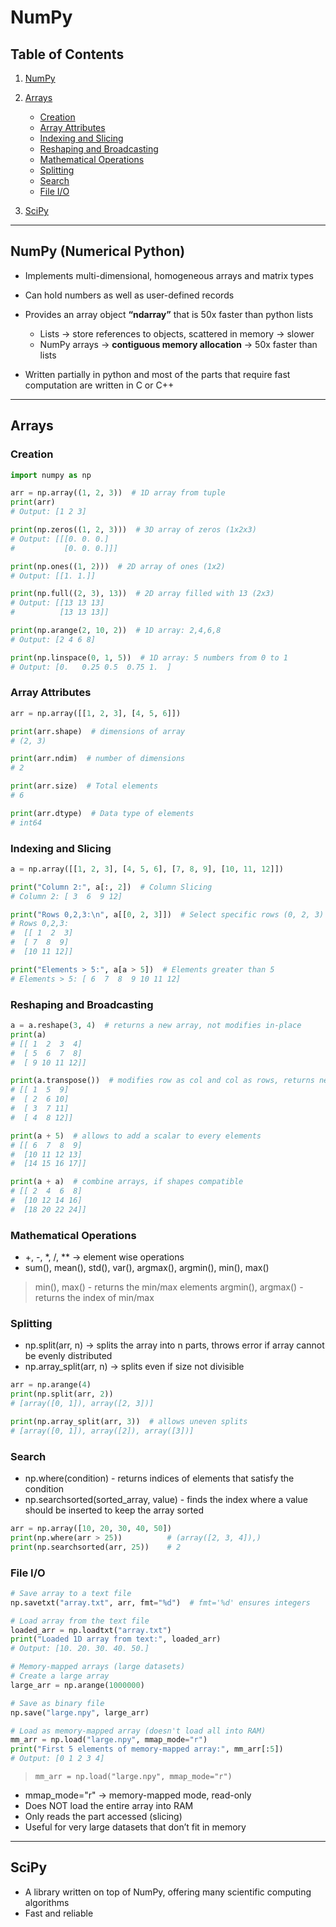 # NumPy 

## Table of Contents

1. [NumPy](#numpy)
2. [Arrays](#arrays)

   * [Creation](#creation)
   * [Array Attributes](#array-attributes)
   * [Indexing and Slicing](#indexing-and-slicing)
   * [Reshaping and Broadcasting](#reshaping-and-broadcasting)
   * [Mathematical Operations](#mathematical-operations)
   * [Splitting](#splitting)
   * [Search](#search)
   * [File I/O](#file-io)
3. [SciPy](#scipy)

---

## NumPy (Numerical Python)

* Implements multi-dimensional, homogeneous arrays and matrix types
* Can hold numbers as well as user-defined records
* Provides an array object **“ndarray”** that is 50x faster than python lists

  * Lists → store references to objects, scattered in memory → slower
  * NumPy arrays → **contiguous memory allocation** → 50x faster than lists
* Written partially in python and most of the parts that require fast computation are written in C or C++

---

## Arrays

### Creation

```python
import numpy as np

arr = np.array((1, 2, 3))  # 1D array from tuple
print(arr)
# Output: [1 2 3]

print(np.zeros((1, 2, 3)))  # 3D array of zeros (1x2x3)
# Output: [[[0. 0. 0.]
#           [0. 0. 0.]]]

print(np.ones((1, 2)))  # 2D array of ones (1x2)
# Output: [[1. 1.]]

print(np.full((2, 3), 13))  # 2D array filled with 13 (2x3)
# Output: [[13 13 13]
#          [13 13 13]]

print(np.arange(2, 10, 2))  # 1D array: 2,4,6,8
# Output: [2 4 6 8]

print(np.linspace(0, 1, 5))  # 1D array: 5 numbers from 0 to 1
# Output: [0.   0.25 0.5  0.75 1.  ]
```

### Array Attributes

```python
arr = np.array([[1, 2, 3], [4, 5, 6]])

print(arr.shape)  # dimensions of array
# (2, 3)

print(arr.ndim)  # number of dimensions
# 2

print(arr.size)  # Total elements
# 6

print(arr.dtype)  # Data type of elements
# int64
```

### Indexing and Slicing

```python
a = np.array([[1, 2, 3], [4, 5, 6], [7, 8, 9], [10, 11, 12]])

print("Column 2:", a[:, 2])  # Column Slicing
# Column 2: [ 3  6  9 12]

print("Rows 0,2,3:\n", a[[0, 2, 3]])  # Select specific rows (0, 2, 3)
# Rows 0,2,3:
#  [[ 1  2  3]
#  [ 7  8  9]
#  [10 11 12]]

print("Elements > 5:", a[a > 5])  # Elements greater than 5
# Elements > 5: [ 6  7  8  9 10 11 12]
```

### Reshaping and Broadcasting

```python
a = a.reshape(3, 4)  # returns a new array, not modifies in-place
print(a)
# [[ 1  2  3  4]
#  [ 5  6  7  8]
#  [ 9 10 11 12]]

print(a.transpose())  # modifies row as col and col as rows, returns new array
# [[ 1  5  9]
#  [ 2  6 10]
#  [ 3  7 11]
#  [ 4  8 12]]

print(a + 5)  # allows to add a scalar to every elements
# [[ 6  7  8  9]
#  [10 11 12 13]
#  [14 15 16 17]]

print(a + a)  # combine arrays, if shapes compatible
# [[ 2  4  6  8]
#  [10 12 14 16]
#  [18 20 22 24]]
```

### Mathematical Operations

* +, -, *, /, ** → element wise operations
* sum(), mean(), std(), var(), argmax(), argmin(), min(), max()

> min(), max() - returns the min/max elements
> argmin(), argmax() - returns the index of min/max

### Splitting

* np.split(arr, n) → splits the array into n parts, throws error if array cannot be evenly distributed
* np.array_split(arr, n) → splits even if size not divisible

```python
arr = np.arange(4)
print(np.split(arr, 2))
# [array([0, 1]), array([2, 3])]

print(np.array_split(arr, 3))  # allows uneven splits
# [array([0, 1]), array([2]), array([3])]
```

### Search

* np.where(condition)   - returns indices of elements that satisfy the condition
* np.searchsorted(sorted_array, value) - finds the index where a value should be inserted to keep the array sorted

```python
arr = np.array([10, 20, 30, 40, 50])
print(np.where(arr > 25))          # (array([2, 3, 4]),)
print(np.searchsorted(arr, 25))    # 2
```

### File I/O

```python
# Save array to a text file
np.savetxt("array.txt", arr, fmt="%d")  # fmt='%d' ensures integers

# Load array from the text file
loaded_arr = np.loadtxt("array.txt")
print("Loaded 1D array from text:", loaded_arr)
# Output: [10. 20. 30. 40. 50.]

# Memory-mapped arrays (large datasets)
# Create a large array
large_arr = np.arange(1000000)

# Save as binary file
np.save("large.npy", large_arr)

# Load as memory-mapped array (doesn't load all into RAM)
mm_arr = np.load("large.npy", mmap_mode="r")
print("First 5 elements of memory-mapped array:", mm_arr[:5])
# Output: [0 1 2 3 4]
```

> `mm_arr = np.load("large.npy", mmap_mode="r")`

* mmap_mode="r" → memory-mapped mode, read-only
* Does NOT load the entire array into RAM
* Only reads the part accessed (slicing)
* Useful for very large datasets that don’t fit in memory

---

## SciPy

* A library written on top of NumPy, offering many scientific computing algorithms
* Fast and reliable
